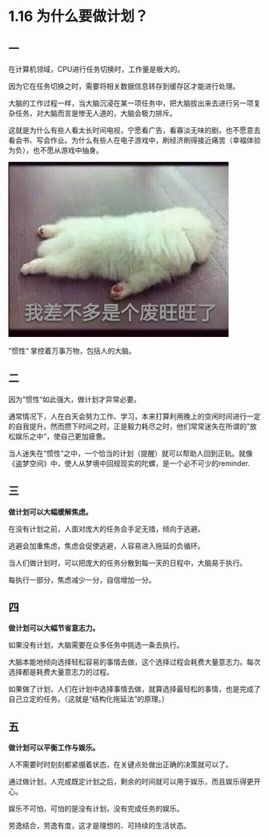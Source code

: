 # 1.16 为什么要做计划？

## 一

在计算机领域，CPU进行任务切换时，工作量是极大的。

因为它在任务切换之时，需要将相关数据信息转存到缓存区才能进行处理。

大脑的工作过程一样，当大脑沉浸在某一项任务中，把大脑拔出来去进行另一项复杂任务，对大脑而言是惨无人道的，大脑会极力排斥。

这就是为什么有些人看太长时间电视，宁愿看广告，看寡淡无味的剧，也不愿意去看会书、写会作业。为什么有些人在电子游戏中，刷经济刷得接近痛苦（幸福体验为负），也不愿从游戏中抽身。

![](../.gitbook/assets/1.16.1%20%281%29.jpg)

”惯性“ 掌控着万事万物，包括人的大脑。

## 二

因为”惯性“如此强大，做计划才异常必要。

通常情况下，人在白天会努力工作、学习，本来打算利用晚上的空闲时间进行一定的自我提升。然而攒下时间之时，正是毅力耗尽之时，他们常常迷失在所谓的”放松娱乐之中“，使自己更加疲惫。

当人迷失在“惯性”之中，一个恰当的计划（提醒）就可以帮助人回到正轨。就像《盗梦空间》中，使人从梦境中回规现实的陀螺，是一个必不可少的reminder.

## 三

**做计划可以大幅缓解焦虑。**

在没有计划之前，人面对庞大的任务会手足无措，倾向于逃避。

逃避会加重焦虑，焦虑会促使逃避，人容易进入拖延的负循环。

当人们做计划时，可以把庞大的任务分散到每一天的日程中，大脑易于执行。

每执行一部分，焦虑减少一分，自信增加一分。

## 四

**做计划可以大幅节省意志力。**

如果没有计划，大脑需要在众多任务中挑选一条去执行。

大脑本能地倾向选择轻松容易的事情去做，这个选择过程会耗费大量意志力。每次选择都是耗费大量意志力的过程。

如果做了计划，人们在计划中选择事情去做，就算选择最轻松的事情，也是完成了自己立定的任务。（这就是“结构化拖延法”的原理。）

## 五

**做计划可以平衡工作与娱乐。**

人不需要时时刻刻都紧绷着状态，在关键点处做出正确的决策就可以了。

通过做计划，人完成既定计划之后，剩余的时间就可以用于娱乐，而且娱乐得更开心。

娱乐不可怕，可怕的是没有计划，没有完成任务的娱乐。

劳逸结合，劳逸有度，这才是理想的、可持续的生活状态。


